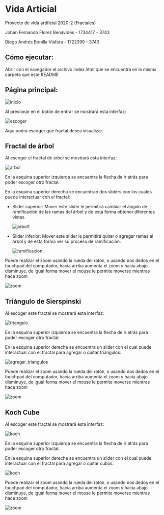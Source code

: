 # Vida Articial
Proyecto de vida artificial 2020-2 (Fractales)

Johan Fernando Florez Benávides - 1734417 - 3743

Diego Andrés Bonilla Viáfara - 1722399 - 3743

## Cómo ejecutar:

Abrir con el navegador el archivo index.html que se encuentra en la misma carpeta que este README


## Página principal:
![inicio](assets/readmeImages/inicio.png)

Al presionar en el botón de entrar se mostrará esta interfaz:

![escoger](assets/readmeImages/escoger.png)

Aquí podrá escoger que fractal desea visualizar.

## Fractal de árbol

Al escoger el fractal de árbol se mostrará esta interfaz:

![arbol](assets/readmeImages/arbol.png)

En la esquina superior izquierda se encuentra la flecha de ir atrás para poder escoger otro fractal.

En la esquina superior derecha se encuentran dos sliders con los cuales puede interactuar con el fractal:

* Slider superior: Mover este slider le permitirá cambiar el ángulo de ramificación de las ramas del árbol y de esta forma obtener diferentes vistas.

    ![arbol1](assets/readmeImages/arbol1.gif)


* Slider inferior: Mover este slider le permitirá quitar o agregar ramas al árbol y de esta forma ver su proceso de ramificación.

    ![ramificacion](assets/readmeImages/arbol2.gif)

Puede realizar el zoom usando la rueda del ratón, o usando dos dedos en el touchpad del computador, hacia arriba aumenta el zoom y hacia abajo disminuye, de igual forma mover el mouse le permite moverse mientras hace zoom

![zoom](assets/readmeImages/arbol3.gif)

## Triángulo de Sierspinski

Al escoger este fractal se mostrará esta interfaz:

![triangulo](assets/readmeImages/triangulo.png)

En la esquina superior izquierda se encuentra la flecha de ir atrás para poder escoger otro fractal.

En la esquina superior derecha se encuentra un slider con el cual puede interactuar con el fractal para agregar o quitar triángulos.

![agregar_triangulos](assets/readmeImages/triangulo1.gif)

Puede realizar el zoom usando la rueda del ratón, o usando dos dedos en el touchpad del computador, hacia arriba aumenta el zoom y hacia abajo disminuye, de igual forma mover el mouse le permite moverse mientras hace zoom

![zoom](assets/readmeImages/triangulo3.gif)

## Koch Cube

Al escoger este fractal se mostrará esta interfaz:

![koch](assets/readmeImages/koch.jpg)

En la esquina superior izquierda se encuentra la flecha de ir atrás para poder escoger otro fractal.

En la esquina superior derecha se encuentra un slider con el cual puede interactuar con el fractal para agregar o quitar cubos.

![koch](assets/readmeImages/koch.gif)

Puede realizar el zoom usando la rueda del ratón, o usando dos dedos en el touchpad del computador, hacia arriba aumenta el zoom y hacia abajo disminuye, de igual forma mover el mouse le permite moverse mientras hace zoom

![zoom](assets/readmeImages/kochzoom.gif)
